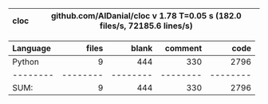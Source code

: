cloc|github.com/AlDanial/cloc v 1.78  T=0.05 s (182.0 files/s, 72185.6 lines/s)
--- | ---

Language|files|blank|comment|code
:-------|-------:|-------:|-------:|-------:
Python|9|444|330|2796
--------|--------|--------|--------|--------
SUM:|9|444|330|2796

